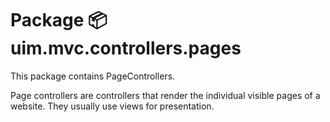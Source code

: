 # Package 📦 uim.mvc.controllers.pages

This package contains PageControllers.

Page controllers are controllers that render the individual visible pages of a website.  They usually use views for presentation.
